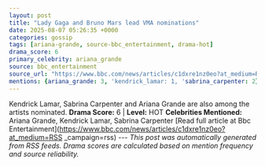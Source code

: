 ```yaml
---
layout: post
title: "Lady Gaga and Bruno Mars lead VMA nominations"
date: 2025-08-07 05:26:35 +0000
categories: gossip
tags: [ariana-grande, source-bbc_entertainment, drama-hot]
drama_score: 6
primary_celebrity: ariana_grande
source: bbc_entertainment
source_url: "https://www.bbc.com/news/articles/c1dxre1nz0eo?at_medium=RSS&campaign=rss"
mentions: {ariana_grande: 3, 'kendrick_lamar: 1, 'sabrina_carpenter: 2}
---
```


Kendrick Lamar, Sabrina Carpenter and Ariana Grande are also among the artists nominated. **Drama Score:** 6 | **Level:** HOT **Celebrities Mentioned:** Ariana Grande, Kendrick Lamar, Sabrina Carpenter [Read full article at Bbc Entertainment](https://www.bbc.com/news/articles/c1dxre1nz0eo?at_medium=RSS _campaign=rss) --- *This post was automatically generated from RSS feeds. Drama scores are calculated based on mention frequency and source reliability.*